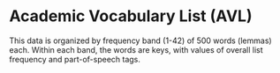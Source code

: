# Academic Vocabulary List (AVL)

This data is organized by frequency band (1-42) of 500 words (lemmas) each. Within each
band, the words are keys, with values of overall list frequency and part-of-speech
tags.
